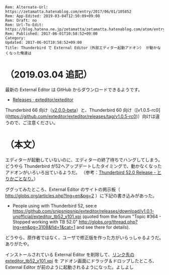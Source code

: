 ```header
Rem: Alternate-Url: https://zetamatta.hatenablog.com/entry/2017/06/01/105852
Rem: App-Edited: 2019-03-04T12:50:09+09:00
Rem: Draft: no
Rem: Url-To-Edit: https://blog.hatena.ne.jp/zetamatta/zetamatta.hatenablog.com/atom/entry/10328749687256955696
Rem: Published: 2017-06-01T10:58:52+09:00
Category:
Updated: 2017-06-01T10:58:52+09:00
Title: Thunderbird で External Editor（外部エディター起動アドオン） が動かなくなった俺達は
```
（2019.03.04 追記）
=====

最新の External Editor は GitHub からダウンロードできるようです。

* [Releases · exteditor/exteditor](https://github.com/exteditor/exteditor/releases)

Thunderbird 66 向け（[v2.0.0-beta](https://github.com/exteditor/exteditor/releases/tag/v2.0.0-beta)）と、Thunderbird 60 向け（[v1.0.5-rc0]((https://github.com/exteditor/exteditor/releases/tag/v1.0.5-rc0)）向けは違うので、ご注意ください。

（本文）
=====

エディターが起動していないのに、エディターの終了待ちでハングしてしまう。
どうやら Thunderbird が52へアップデートしたタイミングで、動かなくなったアドオンがいろいろ出ているようだ。
（参考：[Thunderbird 52.0 Release - とりかごとなり。](http://torikagotonari.hatenablog.com/entry/2017/04/10/233042)）

ググってみたところ、External Editor のサイトの掲示板（ http://globs.org/articles.php?lng=en&pg=2 ）に下記の書き込みがあった。

* People using with Thunderbird 52, see:e
   https://github.com/snipsnipsnip/exteditor/releases/download/v1.0.1-unofficial/exteditor_tb52_v101.xpi
    (quoted from the forum "Topic #364 - Stopped working with TB 52.0"
    http://globs.org/thread.php?lng=en&pg=3108&fid=1&cat=1
    and see there for details).

どうやら、原作者ではなく、ユーザで修正版を作った方がいらっしゃるようだ。ありがたや。

インストールされている External Editor を削除して、[リンク先の exteditor_tb52_v101.xpi](https://github.com/snipsnipsnip/exteditor/releases/download/v1.0.1-unofficial/exteditor_tb52_v101.xpi) を
アドオン画面にドラッグ＆ドロップしたところ、
External Editor が前のように起動されるようになった。よしよし
